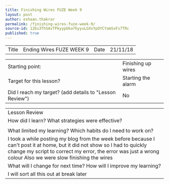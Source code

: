 ```yaml
---
title: Finishing Wires FUZE Week 9
layout: post
author: eshaan.thakrar
permalink: /finishing-wires-fuze-week-9/
source-id: 12Eu3ThSAvTPkyypUka7hyyuLGXxYpOYCYamSvFs7TRc
published: true
---
```

<table>
  <tr>
    <td>Title</td>
    <td>Ending Wires FUZE WEEK 9</td>
    <td>Date</td>
    <td>21/11/18</td>
  </tr>
</table>


<table>
  <tr>
    <td>Starting point:</td>
    <td>Finishing up wires</td>
  </tr>
  <tr>
    <td>Target for this lesson?</td>
    <td>Starting the alarm</td>
  </tr>
  <tr>
    <td>Did I reach my target? 
(add details to "Lesson Review")</td>
    <td> No</td>
  </tr>
</table>


<table>
  <tr>
    <td>Lesson Review</td>
  </tr>
  <tr>
    <td>How did I learn? What strategies were effective? </td>
  </tr>
  <tr>
    <td></td>
  </tr>
  <tr>
    <td>What limited my learning? Which habits do I need to work on? </td>
  </tr>
  <tr>
    <td>I took a while posting my blog from the week before because I can't post it at home, but it did not show so I had to quickly change my script to correct my error, the error was just a wrong colour
Also we were slow finishing the wires</td>
  </tr>
  <tr>
    <td>What will I change for next time? How will I improve my learning?</td>
  </tr>
  <tr>
    <td>I will sort all this out at break later</td>
  </tr>
</table>


